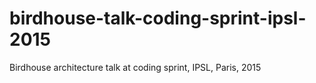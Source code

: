 # birdhouse-talk-coding-sprint-ipsl-2015
Birdhouse architecture talk at coding sprint, IPSL, Paris, 2015
